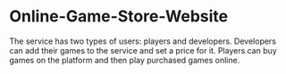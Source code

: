 # Online-Game-Store-Website
The service has two types of users: players and developers. Developers can add their games to the service and set a price for it. Players can buy games on the platform and then play purchased games online.
